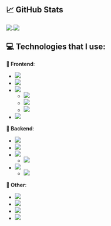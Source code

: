 ## &#x1f4c8; GitHub Stats

<a href="https://github.com/MartinHeinz/MartinHeinz">
  <img align="center" src="https://github-readme-stats.vercel.app/api/top-langs/?username=MatijaNovosel&layout=compact&langs_count=10&exclude_repo=heroesofcrimson&hide_title=true" />
</a>
<a href="https://github.com/MartinHeinz/MartinHeinz">
  <img align="center" src="https://github-readme-stats.vercel.app/api?username=MatijaNovosel&show_icons=true&line_height=28&hide_title=true" />
</a>

## 💻 Technologies that I use:

**🎨 Frontend**:
- ![](https://img.shields.io/badge/SASS&SCSS-informational?style=flat-square&logo=sass&logoColor=white&color=CC6699)
- ![](https://img.shields.io/badge/Angular-informational?style=flat-square&logo=angular&logoColor=white&color=DD0031)
- ![](https://img.shields.io/badge/VueJS-3%20&%202-informational?style=flat-square&logo=vue.js&logoColor=white&color=2bbc8a)
  - ![](https://img.shields.io/badge/Vuetify-informational?style=flat-square&logo=vuetify&logoColor=white&color=1867c0)
  - ![](https://img.shields.io/badge/Quasar-informational?style=flat-square&logo=quasar&logoColor=white&color=1976d2)
  - ![](https://img.shields.io/badge/Buefy-informational?style=flat-square&logo=buefy&logoColor=white&color=7957D5)
- ![](https://img.shields.io/badge/Electron-informational?style=flat-square&logo=electron&logoColor=white&color=47848F)

**🔧 Backend**:
- ![](https://img.shields.io/badge/Spring-informational?style=flat-square&logo=spring&logoColor=white&color=6DB33F)
- ![](https://img.shields.io/badge/.NET%20Core-informational?style=flat-square&logo=dotnet&logoColor=white&color=5C2D91)
- ![](https://img.shields.io/badge/PHP-informational?style=flat-square&logo=php&logoColor=white&color=777BB4)
  - ![](https://img.shields.io/badge/CakePHP-informational?style=flat-square&logo=cakephp&logoColor=white&color=D33C43)
- ![](https://img.shields.io/badge/NodeJS-informational?style=flat-square&logo=nodedotjs&logoColor=white&color=339933)
  - ![](https://img.shields.io/badge/NestJS&TypeORM-informational?style=flat-square&logo=nestjs&logoColor=white&color=E0234E)

**🔗 Other**:
- ![](https://img.shields.io/badge/MySQL-informational?style=flat-square&logo=mysql&logoColor=white&color=4479A1)
- ![](https://img.shields.io/badge/TSQL-informational?style=flat-square&logo=microsoft-sql-server&logoColor=white&color=CC2927)
- ![](https://img.shields.io/badge/Firebase&Firestore-informational?style=flat-square&logo=firebase&logoColor=white&color=FFCA28)
- ![](https://img.shields.io/badge/GraphQL-informational?style=flat-square&logo=graphql&logoColor=white&color=E10098)
